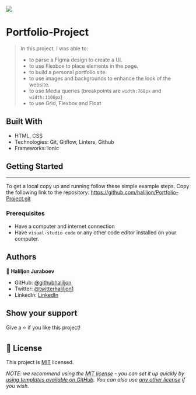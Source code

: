 ![](https://img.shields.io/badge/Microverse-blueviolet)

# Portfolio-Project

> In this project, I was able to:
>
> - to parse a Figma design to create a UI.
> - to use Flexbox to place elements in the page.
> - to build a personal portfolio site.
> - to use images and backgrounds to enhance the look of the website.
> - to use Media queries (breakpoints are `width:768px` and `width:1100px`)
> - to use Grid, Flexbox and Float

## Built With

- HTML, CSS
- Technologies: Git, Gitflow, Linters, Github
- Frameworks: Ionic

## Getting Started

---

To get a local copy up and running follow these simple example steps. Copy the following link to the repository: https://github.com/haliljon/Portfolio-Project.git

### Prerequisites

- Have a computer and internet connection
- Have `visual-studio code` or any other code editor installed on your computer.

## Authors

👤 **Haliljon Juraboev**

- GitHub: [@githubhaliljon](https://github.com/haliljon)
- Twitter: [@twitterhaliljon1](https://twitter.com/haliljon1)
- LinkedIn: [LinkedIn](https://www.linkedin.com/in/juraboev-haliljon)

## Show your support

Give a ⭐️ if you like this project!

## 📝 License

This project is [MIT](./LICENSE) licensed.

_NOTE: we recommend using the [MIT license](https://choosealicense.com/licenses/mit/) - you can set it up quickly by [using templates available on GitHub](https://docs.github.com/en/communities/setting-up-your-project-for-healthy-contributions/adding-a-license-to-a-repository). You can also use [any other license](https://choosealicense.com/licenses/) if you wish._

